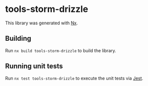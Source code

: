 # tools-storm-drizzle

This library was generated with [Nx](https://nx.dev).

## Building

Run `nx build tools-storm-drizzle` to build the library.

## Running unit tests

Run `nx test tools-storm-drizzle` to execute the unit tests via [Jest](https://jestjs.io).

